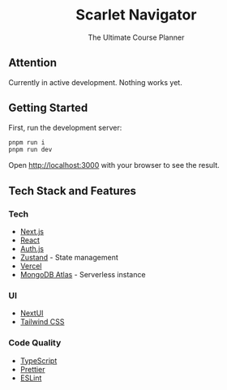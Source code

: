 <center>
  <h1>Scarlet Navigator</h1>
  <span>The Ultimate Course Planner</span>
</center>

## Attention
Currently in active development. Nothing works yet.

## Getting Started

First, run the development server:

```bash
pnpm run i
pnpm run dev
```

Open [http://localhost:3000](http://localhost:3000) with your browser to see the result.

## Tech Stack and Features


### Tech

- [Next.js](Next.js)
- [React]()
- [Auth.js]()
- [Zustand](https://github.com/pmndrs/zustand) - State management
- [Vercel]()
- [MongoDB Atlas]() - Serverless instance

### UI
- [NextUI]()
- [Tailwind CSS]()



### Code Quality

- [TypeScript](Typescript)
- [Prettier](Prettier)
- [ESLint](ESLint)
